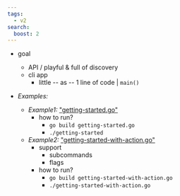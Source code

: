 ```yaml
---
tags:
  - v2
search:
  boost: 2
---
```


* goal
  * API / playful & full of discovery
  * cli app
    * little -- as -- 1 line of code | `main()`

* _Examples:_
  * _Example1:_ ["getting-started.go"](getting-started.go)
    * how to run?
      * `go build getting-started.go`
      * `./getting-started`
  * _Example2:_ ["getting-started-with-action.go"](getting-started-with-action.go)
    * support
      * subcommands
      * flags
    * how to run?
      * `go build getting-started-with-action.go`
      * `./getting-started-with-action.go`
